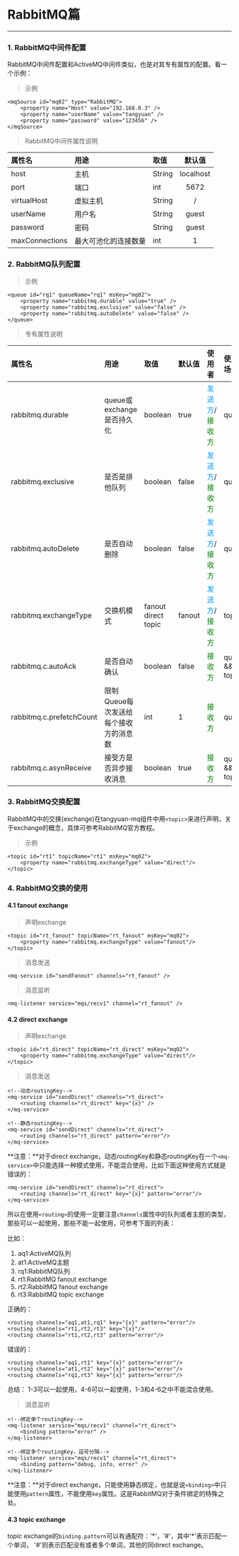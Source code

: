 # RabbitMQ篇

------

### 1. RabbitMQ中间件配置

RabbitMQ中间件配置和ActiveMQ中间件类似，也是对其专有属性的配置。看一个示例：

> 示例

	<mqSource id="mq02" type="RabbitMQ">
		<property name="Host" value="192.168.0.3" />
		<property name="userName" value="tangyuan" />
		<property name="password" value="123456" />
	</mqSource>

> RabbitMQ中间件属性说明

| 属性名 | 用途 | 取值 | 默认值 |
| :-- | :--| :--| :--: |
| host | 主机 | String | localhost |
| port | 端口 | int | 5672 |
| virtualHost | 虚拟主机 | String | / |
| userName | 用户名 | String | guest |
| password | 密码 | String | guest |
| maxConnections | 最大可池化的连接数量 | int | 1 |

### 2. RabbitMQ队列配置

> 示例

	<queue id="rq1" queueName="rq1" msKey="mq02">
		<property name="rabbitmq.durable" value="true" />
		<property name="rabbitmq.exclusive" value="false" />
		<property name="rabbitmq.autoDelete" value="false" />
	</queue>

> 专有属性说明

| 属性名 | 用途 | 取值 | 默认值 | 使用者 | 使用场景 |
| :-- | :--| :--| :-- | :-- | :-- |
| rabbitmq.durable | queue或exchange是否持久化 | boolean | true | <font color="#0099ff">发送方</font>/<font color="green">接收方</font> | queue |
| rabbitmq.exclusive | 是否是排他队列 | boolean | false | <font color="#0099ff">发送方</font>/<font color="green">接收方</font> | queue |
| rabbitmq.autoDelete | 是否自动删除 | boolean | false | <font color="#0099ff">发送方</font>/<font color="green">接收方</font> | queue |
| rabbitmq.exchangeType | 交换机模式 | fanout<br />direct<br />topic | fanout | <font color="#0099ff">发送方</font>/<font color="green">接收方</font> | topic |
| rabbitmq.c.autoAck | 是否自动确认 | boolean | false | <font color="green">接收方</font> | queue && topic |
| rabbitmq.c.prefetchCount | 限制Queue每次发送给每个接收方的消息数 | int | 1 | <font color="green">接收方</font> | queue |
| rabbitmq.c.asynReceive | 接受方是否异步接收消息 | boolean | true | <font color="green">接收方</font> | queue && topic |


### 3. RabbitMQ交换配置

RabbitMQ中的交换(exchange)在tangyuan-mq组件中用`<topic>`来进行声明，关于exchange的概念，具体可参考RabbitMQ官方教程。

> 示例

	<topic id="rt1" topicName="rt1" msKey="mq02">
		<property name="rabbitmq.exchangeType" value="direct"/>
	</topic>

### 4. RabbitMQ交换的使用

#### 4.1 fanout exchange

> 声明exchange

	<topic id="rt_fanout" topicName="rt_fanout" msKey="mq02">
		<property name="rabbitmq.exchangeType" value="fanout"/>
	</topic>

> 消息发送

	<mq-service id="sendFanout" channels="rt_fanout" />

> 消息监听

	<mq-listener service="mqs/recv1" channel="rt_fanout" />

#### 4.2 direct exchange

> 声明exchange

	<topic id="rt_direct" topicName="rt_direct" msKey="mq02">
		<property name="rabbitmq.exchangeType" value="direct"/>
	</topic>

> 消息发送

	<!--动态routingKey-->
	<mq-service id="sendDirect" channels="rt_direct">
		<routing channels="rt_direct" key="{x}" />
	</mq-service>

	<!--静态routingKey-->
	<mq-service id="sendDirect" channels="rt_direct">
		<routing channels="rt_direct" pattern="error"/>
	</mq-service>

**注意：**对于direct exchange，动态routingKey和静态routingKey在一个`<mq-service>`中只能选择一种模式使用，不能混合使用，比如下面这种使用方式就是错误的：

	<mq-service id="sendDirect" channels="rt_direct">
		<routing channels="rt_direct" key="{x}" pattern="error"/>
	</mq-service>

所以在使用`<routing>`的使用一定要注意`channels`属性中的队列或者主题的类型，那些可以一起使用，那些不能一起使用，可参考下面的列表：

比如：

1. aq1:ActiveMQ队列
2. at1:ActiveMQ主题
3. rq1:RabbitMQ队列
4. rt1:RabbitMQ fanout exchange
5. rt2:RabbitMQ fanout exchange
6. rt3:RabbitMQ topic exchange

正确的：

	<routing channels="aq1,at1,rq1" key="{x}" pattern="error"/>
	<routing channels="rt1,rt2,rt3" key="{x}"/>
	<routing channels="rt1,rt2,rt3" pattern="error"/>

错误的：

	<routing channels="aq1,rt1" key="{x}" pattern="error"/>
	<routing channels="at1,rt2" key="{x}" pattern="error"/>
	<routing channels="rq1,rt3" key="{x}" pattern="error"/>

总结：
1-3可以一起使用，4-6可以一起使用，1-3和4-6之中不能混合使用。

> 消息监听

	<!--绑定单个routingKey-->
	<mq-listener service="mqs/recv1" channel="rt_direct">
		<binding pattern="error" />
	</mq-listener>

	<!--绑定多个routingKey，逗号分隔-->
	<mq-listener service="mqs/recv1" channel="rt_direct">
		<binding pattern="debug, info, error" />
	</mq-listener>

**注意：**对于direct exchange，只能使用静态绑定，也就是说`<binding>`中只能使用`pattern`属性，不能使用`key`属性。这是RabbitMQ对于条件绑定的特殊之处。

#### 4.3 topic exchange

topic exchange的`binding.pattern`可以有通配符：'\*'，'\#'，其中'\*'表示匹配一个单词， '\#'则表示匹配没有或者多个单词，其他的同direct exchange。